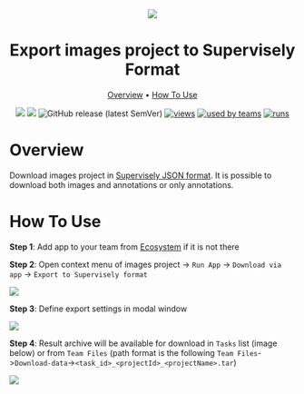 <div align="center" markdown>
<img src="https://i.imgur.com/9eRexuy.png"/>

# Export images project to Supervisely Format

<p align="center">
  <a href="#Overview">Overview</a> •
  <a href="#How-To-Use">How To Use</a>
</p>


[![](https://img.shields.io/badge/supervisely-ecosystem-brightgreen)](https://ecosystem.supervise.ly/apps/supervisely-ecosystem/export-to-supervisely-format)
[![](https://img.shields.io/badge/slack-chat-green.svg?logo=slack)](https://supervise.ly/slack)
![GitHub release (latest SemVer)](https://img.shields.io/github/v/release/supervisely-ecosystem/export-to-supervisely-format)
[![views](https://app.supervise.ly/public/api/v3/ecosystem.counters?repo=supervisely-ecosystem/export-to-supervisely-format&counter=views&label=views)](https://supervise.ly)
[![used by teams](https://app.supervise.ly/public/api/v3/ecosystem.counters?repo=supervisely-ecosystem/export-to-supervisely-format&counter=downloads&label=used%20by%20teams)](https://supervise.ly)
[![runs](https://app.supervise.ly/public/api/v3/ecosystem.counters?repo=supervisely-ecosystem/export-to-supervisely-format&counter=runs&label=runs)](https://supervise.ly)

</div>

# Overview

Download images project in [Supervisely JSON format](https://docs.supervise.ly/data-organization/00_ann_format_navi). It is possible to download both images and annotations or only annotations.


# How To Use
**Step 1**: Add app to your team from [Ecosystem](https://ecosystem.supervise.ly/apps/supervisely-ecosystem/export-to-supervisely-format) if it is not there

**Step 2**: Open context menu of images project -> `Run App` -> `Download via app` -> `Export to Supervisely format` 

<img src="https://i.imgur.com/FiMTE8q.png"/>

**Step 3**: Define export settings in modal window

<img src="https://i.imgur.com/ilTcO4q.png">

**Step 4**: Result archive will be available for download in `Tasks` list (image below) or from `Team Files` (path format is the following `Team Files`->`Download-data`->`<task_id>_<projectId>_<projectName>.tar`)

<img src="https://i.imgur.com/QjFHRtx.png">
